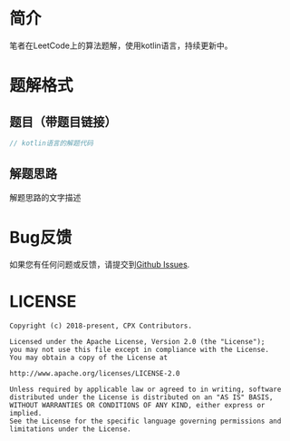 # 简介

笔者在LeetCode上的算法题解，使用kotlin语言，持续更新中。

# 题解格式

## 题目（带题目链接）

```kotlin
// kotlin语言的解题代码
```

## 解题思路

解题思路的文字描述

# Bug反馈

如果您有任何问题或反馈，请提交到[Github Issues](https://github.com/wkxjc/Kotlin-leetcode/issues).

# LICENSE

    Copyright (c) 2018-present, CPX Contributors.
    
    Licensed under the Apache License, Version 2.0 (the "License");
    you may not use this file except in compliance with the License.
    You may obtain a copy of the License at
    
    http://www.apache.org/licenses/LICENSE-2.0
    
    Unless required by applicable law or agreed to in writing, software
    distributed under the License is distributed on an "AS IS" BASIS,
    WITHOUT WARRANTIES OR CONDITIONS OF ANY KIND, either express or implied.
    See the License for the specific language governing permissions and
    limitations under the License.

